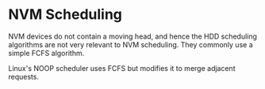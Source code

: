 # NVM Scheduling

NVM devices do not contain a moving head, and hence the HDD scheduling
algorithms are not very relevant to NVM scheduling. They commonly use a simple
FCFS algorithm.

Linux's NOOP scheduler uses FCFS but modifies it to merge adjacent requests.

